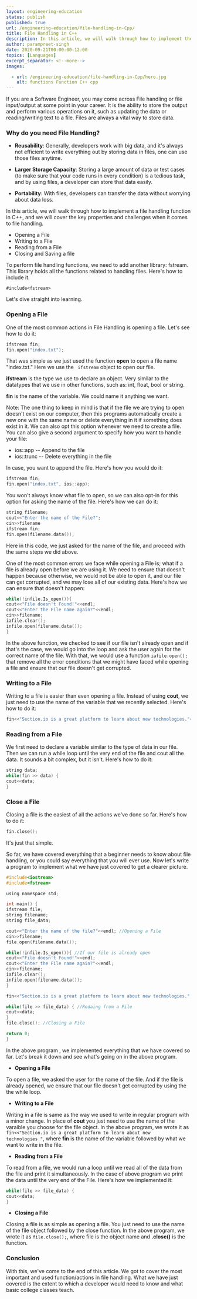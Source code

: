 ```yaml
---
layout: engineering-education
status: publish
published: true
url: /engineering-education/file-handling-in-Cpp/
title: File Handling in C++
description: In this article, we will walk through how to implement the File Handling function in C++, and we will cover the key working pointers of file handling.
author: parampreet-singh
date: 2020-09-21T00:00:00-12:00
topics: [Languages]
excerpt_separator: <!--more-->
images:

  - url: /engineering-education/file-handling-in-Cpp/hero.jpg
    alt: functions Function C++ cpp
---
```

If you are a Software Engineer, you may come across File handling or file input/output at some point in your career. It is the ability to store the output and perform various operations on it, such as updating the data or reading/writing text to a file. Files are always a vital way to store data.
<!--more-->
### Why do you need File Handling?
- **Reusability**: Generally, developers work with big data, and it's always not efficient to write everything out by storing data in files, one can use those files anytime.

- **Larger Storage Capacity**: Storing a large amount of data or test cases (to make sure that your code runs in every condition) is a tedious task, and by using files, a developer can store that data easily.

- **Portability**: With files, developers can transfer the data without worrying about data loss.

In this article, we will walk through how to implement a file handling function in C++, and we will cover the key properties and challenges when it comes to file handling.

- Opening a File
- Writing to a File
- Reading from a File
- Closing and Saving a file

To perform file handling functions, we need to add another library: fstream. This library holds all the functions related to handling files. Here's how to include it.

`#include<fstream>`

Let's dive straight into learning.

### Opening a File
One of the most common actions in File Handling is opening a file. Let's see how to do it:

```C
ifstream fin;
fin.open("index.txt");
```

That was simple as we just used the function **open** to open a file name "index.txt." Here we use the ` ifstream` object to open our file.

**ifstream** is the type we use to declare an object. Very similar to the datatypes that we use in other functions, such as: int, float, bool or string.

**fin** is the name of the variable. We could name it anything we want.

Note: The one thing to keep in mind is that if the file we are trying to open doesn't exist on our computer, then this programs automatically create a new one with the same name or delete everything in it if something does exist in it. We can also opt this option whenever we need to create a file. You can also give a second argument to specify how you want to handle your file:
* ios::app   -- Append to the file
* ios::trunc -- Delete everything in the file

In case, you want to append the file. Here's how you would do it:
```C
ifstream fin;
fin.open("index.txt", ios::app);
```

You won't always know what file to open, so we can also opt-in for this option for asking the name of the file. Here's how we can do it:

```C
string filename;
cout<<"Enter the name of the File?";
cin>>filename
ifstream fin;
fin.open(filename.data());
```

Here in this code, we just asked for the name of the file, and proceed with the same steps we did above.

One of the most common errors we face while opening a File is; what if a file is already open before we are using it. We need to ensure that doesn't happen because otherwise, we would not be able to open it, and our file can get corrupted, and we may lose all of our existing data. Here's how we can ensure that doesn't happen:

```C
while(!infile.Is_open()){
cout<<"File doesn't Found!"<<endl;
cout<<"Enter the File name again?"<<endl;
cin>>filename;
iafile.clear();
infile.open(filename.data());
}
```
In the above function, we checked to see if our file isn't already open and if that's the case, we would go into the loop and ask the user again for the correct name of the file. With that, we would use a function ```iafile.open();``` that remove all the error conditions that we might have faced while opening a file and ensure that our file doesn't get corrupted.



### Writing to a File
Writing to a file is easier than even opening a file. Instead of using **cout**, we just need to use the name of the variable that we recently selected. Here's how to do it:

```C
fin<<"Section.io is a great platform to learn about new technologies."<<endl;
```

### Reading from a File
We first need to declare a variable similar to the type of data in our file. Then we can run a while loop until the very end of the file and cout all the data. It sounds a bit complex, but it isn't. Here's how to do it:

```C
string data;
while(fin >> data) {
cout<<data;
}
```

### Close a File
Closing a file is the easiest of all the actions we've done so far. Here's how to do it:

```C
fin.close();
```

It's just that simple.

So far, we have covered everything that a beginner needs to know about file handling, or you could say everything that you will ever use. Now let's write a program to implement what we have just covered to get a clearer picture.

```C
#include<iostream>
#include<fstream>

using namespace std;

int main() {
ifstream file;
string filename;
string file_data;

cout<<"Enter the name of the file?"<<endl; //Opening a File
cin>>filename;
file.open(filename.data()); 

while(!infile.Is_open()){ //If our file is already open
cout<<"File doesn't Found!"<<endl;
cout<<"Enter the File name again?"<<endl;
cin>>filename;
iafile.clear();
infile.open(filename.data());
}

fin<<"Section.io is a great platform to learn about new technologies."; //Writing in a File

while(file >> file_data) { //Redaing from a File
cout<<data;
}
file.close(); //Closing a File

return 0;
}
```

In the above program , we implemented everything that we have covered so far. Let's break it down and see what's going on in the above program.

- **Opening a File**

To open a file, we asked the user for the name of the file. And if the file is already opened, we ensure that our file doesn't get corrupted by using the the while loop.

- **Writing to a File**

Writing in a file is same as the way we used to write in regular program with a minor change. In place of **cout** you just need to use the name of the varaible you choose for the file object. In the above program, we wrote it as ```fin<<"Section.io is a great platform to learn about new technologies."```, where **fin** is the name of the variable followed by what we want to write in the file.

- **Reading from a File**

To read from a file, we would run a loop until we read all of the data from the file and print it simultaneously. In the case of above program we print the data until the very end of the File. Here's how we implemented it:
```C
while(file >> file_data) { 
cout<<data;
}
```

- **Closing a File**

Closing a file is as simple as opening a file. You just need to use the name of the file object followed by the close function. In the above program, we wrote it as ```file.close();```, where file is the object name and **.close()** is the function. 

### Conclusion
With this, we've come to the end of this article. We got to cover the most important and used function/actions in file handling. What we have just covered is the extent to which a developer would need to know and what basic college classes teach.
